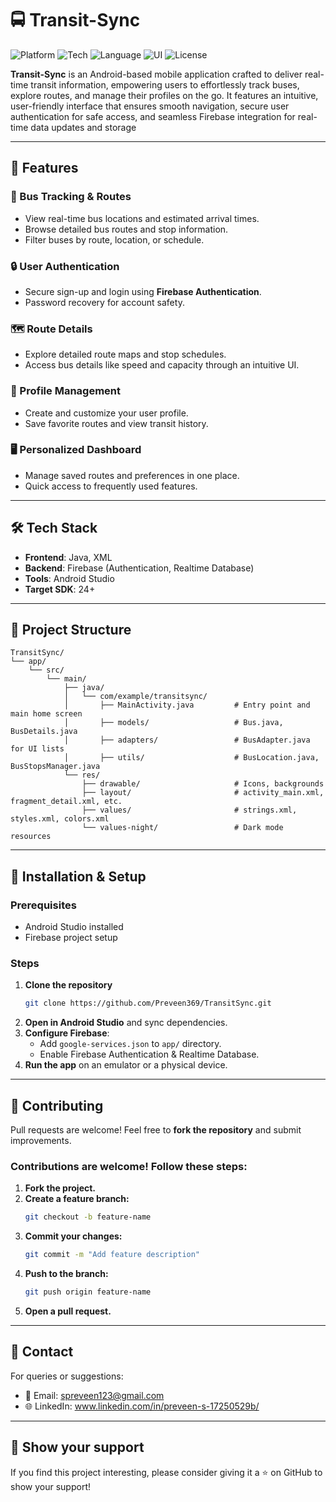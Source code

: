 # 🚍 Transit-Sync

![Platform](https://img.shields.io/badge/Platform-Android-blue.svg) 
![Tech](https://img.shields.io/badge/Backend-Firebase-orange.svg) 
![Language](https://img.shields.io/badge/Language-Java-yellow.svg)
![UI](https://img.shields.io/badge/UI-XML-green.svg) 
![License](https://img.shields.io/badge/License-MIT-lightgrey.svg)

**Transit-Sync** is an Android-based mobile application crafted to deliver real-time transit information, empowering users to effortlessly track buses, explore routes, and manage their profiles on the go. It features an intuitive, user-friendly interface that ensures smooth navigation, secure user authentication for safe access, and seamless Firebase integration for real-time data updates and storage

---

## 🚀 Features  

### 🚌 Bus Tracking & Routes
- View real-time bus locations and estimated arrival times.
- Browse detailed bus routes and stop information.
- Filter buses by route, location, or schedule.

### 🔒 User Authentication
- Secure sign-up and login using **Firebase Authentication**.
- Password recovery for account safety.

### 🗺️ Route Details
- Explore detailed route maps and stop schedules.
- Access bus details like speed and capacity through an intuitive UI.

### 👤 Profile Management
- Create and customize your user profile.
- Save favorite routes and view transit history.

### 🖥️ Personalized Dashboard
- Manage saved routes and preferences in one place.
- Quick access to frequently used features.

---

## 🛠️ Tech Stack  

- **Frontend**: Java, XML  
- **Backend**: Firebase (Authentication, Realtime Database)  
- **Tools**: Android Studio
- **Target SDK**: 24+

---

## 📂 Project Structure

```
TransitSync/
└── app/
    └── src/
        └── main/
            ├── java/
            │   └── com/example/transitsync/
            │       ├── MainActivity.java         # Entry point and main home screen
            │       ├── models/                   # Bus.java, BusDetails.java
            │       ├── adapters/                 # BusAdapter.java for UI lists
            │       ├── utils/                    # BusLocation.java, BusStopsManager.java
            └── res/
                ├── drawable/                     # Icons, backgrounds
                ├── layout/                       # activity_main.xml, fragment_detail.xml, etc.
                ├── values/                       # strings.xml, styles.xml, colors.xml
                └── values-night/                 # Dark mode resources
```

---

## 📲 Installation & Setup

### Prerequisites
- Android Studio installed
- Firebase project setup

### Steps
1. **Clone the repository**
   ```sh
   git clone https://github.com/Preveen369/TransitSync.git
   ```
2. **Open in Android Studio** and sync dependencies.
3. **Configure Firebase**:
   - Add `google-services.json` to `app/` directory.
   - Enable Firebase Authentication & Realtime Database.
4. **Run the app** on an emulator or a physical device.

---

## 🤝 Contributing
Pull requests are welcome! Feel free to **fork the repository** and submit improvements.

### Contributions are welcome! Follow these steps:
1. **Fork the project.**
2. **Create a feature branch:**
   ```sh
   git checkout -b feature-name
   ```
3. **Commit your changes:**
   ```sh
   git commit -m "Add feature description"
   ```
4. **Push to the branch:**
   ```sh
   git push origin feature-name
   ```
5. **Open a pull request.**

---

## 📧 Contact
For queries or suggestions:
- 📧 Email: spreveen123@gmail.com
- 🌐 LinkedIn: www.linkedin.com/in/preveen-s-17250529b/

---

## 🌟 Show your support
If you find this project interesting, please consider giving it a ⭐ on GitHub to show your support!
